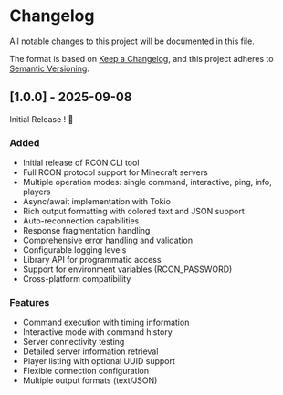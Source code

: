 # Changelog

All notable changes to this project will be documented in this file.

The format is based on [Keep a Changelog](https://keepachangelog.com/en/1.0.0/),
and this project adheres to [Semantic Versioning](https://semver.org/spec/v2.0.0.html).

## [1.0.0] - 2025-09-08

Initial Release ! 🎉

### Added
- Initial release of RCON CLI tool
- Full RCON protocol support for Minecraft servers
- Multiple operation modes: single command, interactive, ping, info, players
- Async/await implementation with Tokio
- Rich output formatting with colored text and JSON support
- Auto-reconnection capabilities
- Response fragmentation handling
- Comprehensive error handling and validation
- Configurable logging levels
- Library API for programmatic access
- Support for environment variables (RCON_PASSWORD)
- Cross-platform compatibility

### Features
- Command execution with timing information
- Interactive mode with command history
- Server connectivity testing
- Detailed server information retrieval
- Player listing with optional UUID support
- Flexible connection configuration
- Multiple output formats (text/JSON)

